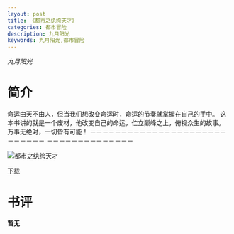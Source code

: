```yaml
---
layout: post
title: 《都市之纨绔天才》
categories: 都市冒险
description: 九月阳光
keywords: 九月阳光,都市冒险
---
```

*九月阳光*

# 简介

 命运由天不由人，但当我们想改变命运时，命运的节奏就掌握在自己的手中。   这本书讲的就是一个废材，他改变自己的命运，伫立巅峰之上，俯视众生的故事。   万事无绝对，一切皆有可能！   －－－－－－－－－－－－－－－－－－－－－－－－－－－－   －－－－－－－－－－－－－－

![都市之纨绔天才](https://cdn.jsdelivr.net/gh/YYbooks0/yybooks0img@master/bookscover2/都市之纨绔天才.19r4e0o61uhs.jpg)

[下载](https://link.jscdn.cn/1drv/aHR0cHM6Ly8xZHJ2Lm1zL3QvcyFBaGU2R2dNWmVFb2pobVlsUUdyMjZrcXIzTXNoP2U9NWY3Wklx.txt)

# 书评
**暂无**